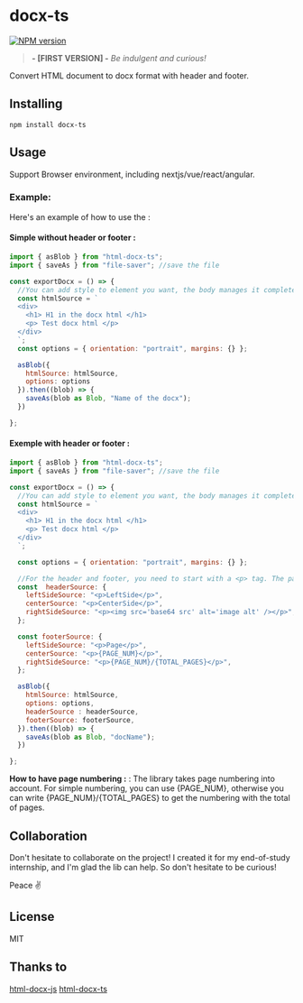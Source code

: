 # docx-ts

[![NPM version][npm-image]][npm-url]

> **- [FIRST VERSION] -** _Be indulgent and curious!_

Convert HTML document to docx format with header and footer.

## Installing

```
npm install docx-ts
```

## Usage

Support Browser environment, including nextjs/vue/react/angular.

### Example:

Here's an example of how to use the :

#### Simple without header or footer :

```js
import { asBlob } from "html-docx-ts";
import { saveAs } from "file-saver"; //save the file

const exportDocx = () => {
  //You can add style to element you want, the body manages it completely.
  const htmlSource = `
  <div>
    <h1> H1 in the docx html </h1>
    <p> Test docx html </p>
  </div>
  `;
  const options = { orientation: "portrait", margins: {} };

  asBlob({
    htmlSource: htmlSource,
    options: options
  }).then((blob) => {
    saveAs(blob as Blob, "Name of the docx");
  })

};
```

#### Exemple with header or footer :

```js
import { asBlob } from "html-docx-ts";
import { saveAs } from "file-saver"; //save the file

const exportDocx = () => {
  //You can add style to element you want, the body manages it completely.
  const htmlSource = `
  <div>
    <h1> H1 in the docx html </h1>
    <p> Test docx html </p>
  </div>
  `;

  const options = { orientation: "portrait", margins: {} };

  //For the header and footer, you need to start with a <p> tag. The parser will have an easier time knowing how to parse
  const  headerSource: {
    leftSideSource: "<p>LeftSide</p>",
    centerSource: "<p>CenterSide</p>",
    rightSideSource: "<p><img src='base64 src' alt='image alt' /></p>",
  };

  const footerSource: {
    leftSideSource: "<p>Page</p>",
    centerSource: "<p>{PAGE_NUM}</p>",
    rightSideSource: "<p>{PAGE_NUM}/{TOTAL_PAGES}</p>",
  };

  asBlob({
    htmlSource: htmlSource,
    options: options,
    headerSource : headerSource,
    footerSource: footerSource,
  }).then((blob) => {
    saveAs(blob as Blob, "docName");
  })

};
```

**How to have page numbering :** :
The library takes page numbering into account. For simple numbering, you can use {PAGE_NUM}, otherwise you can write {PAGE_NUM}/{TOTAL_PAGES} to get the numbering with the total of pages.

## Collaboration

Don't hesitate to collaborate on the project! I created it for my end-of-study internship, and I'm glad the lib can help. So don't hesitate to be curious!

Peace ✌️

## License

MIT

## Thanks to

[html-docx-js](https://www.npmjs.com/package/html-docx-js)
[html-docx-ts](https://www.npmjs.com/package/html-docx-ts)

[npm-image]: https://img.shields.io/npm/v/docx-ts?color=%23E6F0FD
[npm-url]: https://www.npmjs.com/package/docx-ts
